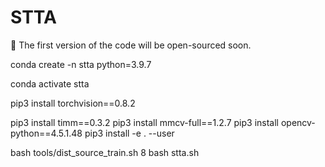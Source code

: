 # STTA

:rocket: The first version of the code will be open-sourced soon.




conda create -n stta python=3.9.7


conda activate stta


pip3 install torchvision==0.8.2

pip3 install timm==0.3.2
pip3 install mmcv-full==1.2.7
pip3 install opencv-python==4.5.1.48
pip3 install -e . --user


bash tools/dist_source_train.sh 8
bash stta.sh

